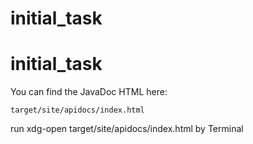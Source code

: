# initial_task
# initial_task
You can find the JavaDoc HTML here:

    target/site/apidocs/index.html
run xdg-open target/site/apidocs/index.html by Terminal
